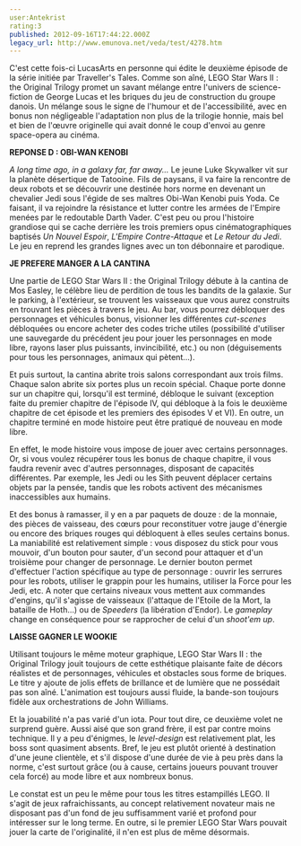 ```yaml
---
user:Antekrist
rating:3
published: 2012-09-16T17:44:22.000Z
legacy_url: http://www.emunova.net/veda/test/4278.htm
---
```

C'est cette fois-ci LucasArts en personne qui édite le deuxième épisode de la série initiée par Traveller's Tales. Comme son aîné, LEGO Star Wars II : the Original Trilogy promet un savant mélange entre l'univers de science-fiction de George Lucas et les briques du jeu de construction du groupe danois. Un mélange sous le signe de l'humour et de l'accessibilité, avec en bonus non négligeable l'adaptation non plus de la trilogie honnie, mais bel et bien de l'œuvre originelle qui avait donné le coup d'envoi au genre space-opera au cinéma.  

  

**REPONSE D : OBI-WAN KENOBI**  

_A long time ago, in a galaxy far, far away..._ Le jeune Luke Skywalker vit sur la planète désertique de Tatooine. Fils de paysans, il va faire la rencontre de deux robots et se découvrir une destinée hors norme en devenant un chevalier Jedi sous l'égide de ses maîtres Obi-Wan Kenobi puis Yoda. Ce faisant, il va rejoindre la résistance et lutter contre les armées de l'Empire menées par le redoutable Darth Vader. C'est peu ou prou l'histoire grandiose qui se cache derrière les trois premiers opus cinématographiques baptisés _Un Nouvel Espoir_, _L'Empire Contre-Attaque_ et _Le Retour du Jedi_. Le jeu en reprend les grandes lignes avec un ton débonnaire et parodique.  

  

**JE PREFERE MANGER A LA CANTINA**  

Une partie de LEGO Star Wars II : the Original Trilogy débute à la cantina de Mos Easley, le célèbre lieu de perdition de tous les bandits de la galaxie. Sur le parking, à l'extérieur, se trouvent les vaisseaux que vous aurez construits en trouvant les pièces à travers le jeu. Au bar, vous pourrez débloquer des personnages et véhicules bonus, visionner les différentes _cut-scenes_ débloquées ou encore acheter des codes triche utiles (possibilité d'utiliser une sauvegarde du précédent jeu pour jouer les personnages en mode libre, rayons laser plus puissants, invincibilité, etc.) ou non (déguisements pour tous les personnages, animaux qui pètent...).   

Et puis surtout, la cantina abrite trois salons correspondant aux trois films. Chaque salon abrite six portes plus un recoin spécial. Chaque porte donne sur un chapitre qui, lorsqu'il est terminé, débloque le suivant (exception faite du premier chapitre de l'épisode IV, qui débloque à la fois le deuxième chapitre de cet épisode et les premiers des épisodes V et VI). En outre, un chapitre terminé en mode histoire peut être pratiqué de nouveau en mode libre.  

En effet, le mode histoire vous impose de jouer avec certains personnages. Or, si vous voulez récupérer tous les bonus de chaque chapitre, il vous faudra revenir avec d'autres personnages, disposant de capacités différentes. Par exemple, les Jedi ou les Sith peuvent déplacer certains objets par la pensée, tandis que les robots activent des mécanismes inaccessibles aux humains.  

Et des bonus à ramasser, il y en a par paquets de douze : de la monnaie, des pièces de vaisseau, des cœurs pour reconstituer votre jauge d'énergie ou encore des briques rouges qui débloquent à elles seules certains bonus. La maniabilité est relativement simple : vous disposez du stick pour vous mouvoir, d'un bouton pour sauter, d'un second pour attaquer et d'un troisième pour changer de personnage. Le dernier bouton permet d'effectuer l'action spécifique au type de personnage : ouvrir les serrures pour les robots, utiliser le grappin pour les humains, utiliser la Force pour les Jedi, etc. A noter que certains niveaux vous mettent aux commandes d'engins, qu'il s'agisse de vaisseaux (l'attaque de l'Etoile de la Mort, la bataille de Hoth...) ou de _Speeders_ (la libération d'Endor). Le _gameplay_ change en conséquence pour se rapprocher de celui d'un _shoot'em up_.  

  

**LAISSE GAGNER LE WOOKIE**  

Utilisant toujours le même moteur graphique, LEGO Star Wars II : the Original Trilogy jouit toujours de cette esthétique plaisante faite de décors réalistes et de personnages, véhicules et obstacles sous forme de briques. Le titre y ajoute de jolis effets de brillance et de lumière que ne possédait pas son aîné. L'animation est toujours aussi fluide, la bande-son toujours fidèle aux orchestrations de John Williams.  

Et la jouabilité n'a pas varié d'un iota. Pour tout dire, ce deuxième volet ne surprend guère. Aussi aisé que son grand frère, il est par contre moins technique. Il y a peu d'énigmes, le _level-design_ est relativement plat, les boss sont quasiment absents. Bref, le jeu est plutôt orienté à destination d'une jeune clientèle, et s'il dispose d'une durée de vie à peu près dans la norme, c'est surtout grâce (ou à cause, certains joueurs pouvant trouver cela forcé) au mode libre et aux nombreux bonus.  

Le constat est un peu le même pour tous les titres estampillés LEGO. Il s'agit de jeux rafraichissants, au concept relativement novateur mais ne disposant pas d'un fond de jeu suffisamment varié et profond pour intéresser sur le long terme. En outre, si le premier LEGO Star Wars pouvait jouer la carte de l'originalité, il n'en est plus de même désormais.